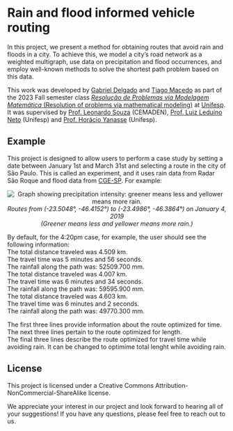 # Rain and flood informed vehicle routing

In this project, we present a method for obtaining routes that avoid rain and floods in a city. To achieve this, we model a city’s road network as a weighted multigraph, use data on precipitation and flood occurrences, and employ well-known methods to solve the shortest path problem based on this data.

This work was developed by [Gabriel Delgado](https://github.com/Delg11) and [Tiago Macedo](https://github.com/tiagormacedo) as part of the 2023 Fall semester class [_Resolução de Problemas via Modelagem Matemática_ (Resolution of problems via mathematical modeling)](http://sites.google.com/view/model-matematica) at [Unifesp](https://www.unifesp.br/campus/sjc/).  It was supervised by [Prof. Leonardo Souza](https://www.researchgate.net/profile/Leonardo-Santos-2) (CEMADEN), [Prof. Luiz Leduíno Neto](https://sites.google.com/view/leduino/) (Unifesp) and [Prof. Horácio Yanasse](https://br.linkedin.com/in/horacio-yanasse-39289794?original_referer=https%3A%2F%2Fduckduckgo.com%2F) (Unifesp).

## Example

This project is designed to allow users to perform a case study by setting a date between January 1st and March 31st and selecting a route in the city of São Paulo. This is called an experiment, and it uses rain data from Radar São Roque and flood data from [CGE-SP](https://www.cgesp.org/v3/). For example:
<p align="center">
  <img src="https://user-images.githubusercontent.com/130193931/250635498-bbc15f9a-7245-450d-81a6-8b96f6b4327d.png" alt="Graph showing precipitation intensity: greener means less and yellower means more rain.">
  <br>
  <em>Routes from (-23.5048°, -46.4152°) to (-23.4986°, -46.3864°) on January 4, 2019  <br>
(Greener means less and yellower means more rain.)</em>
</p>

By default, for the 4:20pm case, for example, the user should see the following information:\
The total distance traveled was 4.509 km.\
The travel time was 5 minutes and 56 seconds.\
The rainfall along the path was: 52509.700 mm.\
The total distance traveled was 4.007 km.\
The travel time was 6 minutes and 34 seconds.\
The rainfall along the path was: 59595.900 mm.\
The total distance traveled was 4.603 km.\
The travel time was 6 minutes and 2 seconds.\
The rainfall along the path was: 49770.300 mm.

The first three lines provide information about the route optimized for time.\
The next three lines pertain to the route optimized for length.\
The final three lines describe the route optimized for travel time while avoiding rain. It can be changed to optimime total lenght while avoiding rain.

## License

This project is licensed under a Creative Commons Attribution-NonCommercial-ShareAlike license.

We appreciate your interest in our project and look forward to hearing all of your suggestions! If you have any questions, please feel free to reach out to us.
